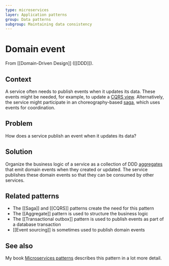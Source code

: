 ```yaml
---
type: microservices
layer: Application patterns
group: Data patterns
subgroup: Maintaining data consistency
---
```

# Domain event

From [[Domain-Driven Design]] ([[DDD]]).

## Context

A service often needs to publish events when it updates its data. These events might be needed, for example, to update a [CQRS view](cqrs.md). Alternatively, the service might participate in an choreography-based [saga](saga.md), which uses events for coordination.

## Problem

How does a service publish an event when it updates its data?

## Solution

Organize the business logic of a service as a collection of DDD [aggregates](aggregate.md) that emit domain events when they created or updated. The service publishes these domain events so that they can be consumed by other services.

## Related patterns

- The [[Saga]] and [[CQRS]] patterns create the need for this pattern
- The [[Aggregate]] pattern is used to structure the business logic
- The [[Transactional outbox]] pattern is used to publish events as part of a database transaction
- [[Event sourcing]] is sometimes used to publish domain events

## See also

My book [Microservices patterns](https://microservices.io/book) describes this pattern in a lot more detail.
